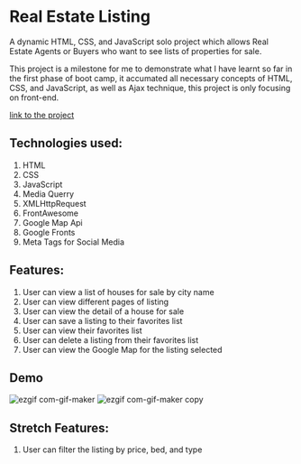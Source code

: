 # Real Estate Listing

A dynamic HTML, CSS, and JavaScript solo project which allows Real Estate Agents or Buyers who want to see lists of properties for sale.

This project is a milestone for me to demonstrate what I have learnt so far in the first phase of boot camp, it accumated all necessary concepts of HTML, CSS, and JavaScript, as well as Ajax technique, this project is only focusing on front-end. 

[link to the project](https://han-zhang-code.github.io/Real-Estate-Listing/)

## Technologies used:
  1. HTML
  2. CSS
  3. JavaScript 
  4. Media Querry
  5. XMLHttpRequest
  6. FrontAwesome
  7. Google Map Api
  8. Google Fronts
  9. Meta Tags for Social Media
  
  
## Features:
  1. User can view a list of houses for sale by city name
  2. User can view different pages of listing
  3. User can view the detail of a house for sale
  4. User can save a listing to their favorites list
  5. User can view their favorites list
  6. User can delete a listing from their favorites list
  7. User can view the Google Map for the listing selected 
  
  
## Demo

![ezgif com-gif-maker](https://user-images.githubusercontent.com/103379415/184252901-61acfe87-c550-467b-ad3b-76cd2f7a1fe1.gif)
![ezgif com-gif-maker copy](https://user-images.githubusercontent.com/103379415/184252906-454a8248-6cea-47a6-813a-d325f14441f8.gif)


## Stretch Features:
  1. User can filter the listing by price, bed, and type

  
